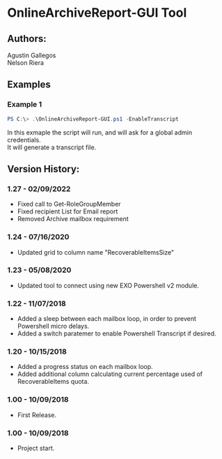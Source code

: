 ﻿# OnlineArchiveReport-GUI Tool  

## Authors:  
Agustin Gallegos  
Nelson Riera  

## Examples  
### Example 1  
```powershell
PS C:\> .\OnlineArchiveReport-GUI.ps1 -EnableTranscript
```
In this exmaple the script will run, and will ask for a global admin credentials.  
It will generate a transcript file.  

## Version History:
### 1.27 - 02/09/2022
- Fixed call to Get-RoleGroupMember
- Fixed recipient List for Email report
- Removed Archive mailbox requirement
### 1.24 - 07/16/2020
- Updated grid to column name "RecoverableItemsSize"
### 1.23 - 05/08/2020
 - Updated tool to connect using new EXO Powershell v2 module.
### 1.22 - 11/07/2018
 - Added a sleep between each mailbox loop, in order to prevent Powershell micro delays.
 - Added a switch paratemer to enable Powershell Transcript if desired.
### 1.20 - 10/15/2018
 - Added a progress status on each mailbox loop.
 - Added additional column calculating current percentage used of RecoverableItems quota.
### 1.00 - 10/09/2018
 - First Release.
### 1.00 - 10/09/2018
 - Project start.